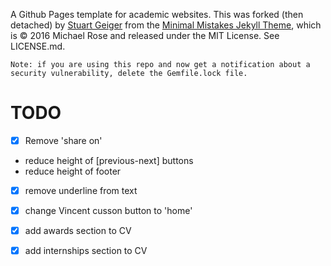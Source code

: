 A Github Pages template for academic websites. This was forked (then detached) by [Stuart Geiger](https://github.com/staeiou) from the [Minimal Mistakes Jekyll Theme](https://mmistakes.github.io/minimal-mistakes/), which is © 2016 Michael Rose and released under the MIT License. See LICENSE.md.

    Note: if you are using this repo and now get a notification about a security vulnerability, delete the Gemfile.lock file. 

# TODO

- [X] Remove 'share on'
- reduce height of [previous-next] buttons
- reduce height of footer
- [x] remove underline from text
- [x] change Vincent cusson button to 'home'

- [x] add awards section to CV
- [x] add internships section to CV
